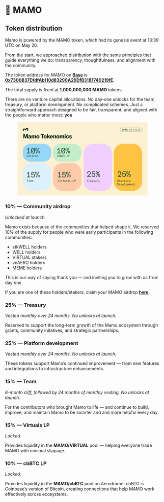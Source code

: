 # 🌱 MAMO

## Token distribution <a href="#heading-token-distribution" id="heading-token-distribution"></a>

Mamo is powered by the MAMO token, which had its genesis event at 13:39 UTC on May 20.

From the start, we approached distribution with the same principles that guide everything we do: transparency, thoughtfulness, and alignment with the community.

The token address for MAMO on [**Base**](https://www.base.org/) is [**0x7300B37DfdfAb110d83290A29DfB31B1740219fE**](https://basescan.org/token/0x7300b37dfdfab110d83290a29dfb31b1740219fe).

The total supply is fixed at **1,000,000,000 MAMO** tokens.

There are no venture capital allocations. No day-one unlocks for the team, treasury, or platform development. No complicated schemes. Just a straightforward approach designed to be fair, transparent, and aligned with the people who matter most: **you**.

<figure><img src="../.gitbook/assets/Twitter post - 5.png" alt=""><figcaption></figcaption></figure>

### **10% — Community airdrop**

_Unlocked at launch._

Mamo exists because of the communities that helped shape it. We reserved 10% of the supply for people who were early participants in the following communities:

* stkWELL holders
* WELL holders
* VIRTUAL stakers
* veAERO holders
* MEME holders

This is our way of saying thank you — and inviting you to grow with us from day one.

If you are one of these holders/stakers, claim your MAMO airdrop [**here**](https://app.sablier.com/airdrops/campaign/0x72d76fb5fc4bf4b0fc905561fef7f36b4a71e4e7-8453/).

### **25% — Treasury**

_Vested monthly over 24 months. No unlocks at launch._

Reserved to support the long-term growth of the Mamo ecosystem through grants, community initatives, and strategic partnerships.

### 25% — Platform development

_Vested monthly over 24 months. No unlocks at launch._

These tokens support Mamo’s continued improvement — from new features and integrations to infrastructure enhancements.

### **15% — Team**

_6-month cliff, followed by 24 months of monthly vesting. No unlocks at launch._

For the contributors who brought Mamo to life — and continue to build, improve, and maintain Mamo to be smarter and and more helpful every day.

### **15% — Virtuals LP**

_Locked._

Provides liquidity in the **MAMO/VIRTUAL** pool — helping everyone trade MAMO with minimal slippage.

### **10% — cbBTC LP**

_Locked._

Provides liquidity in the **MAMO/cbBTC** pool on Aerodrome. cbBTC is Coinbase’s version of Bitcoin, creating connections that help MAMO work effectively across ecosystems.
